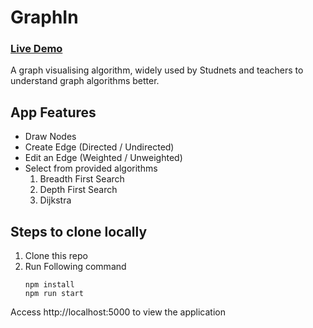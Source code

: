 # GraphIn

### [Live Demo](https://machine-ly.github.io/GraphIn/)

A graph visualising algorithm, widely used by Studnets and teachers to understand graph algorithms better.

## App Features
- Draw Nodes
- Create Edge (Directed / Undirected)
- Edit an Edge (Weighted / Unweighted)
- Select from provided algorithms
    1. Breadth First Search
    2. Depth First Search
    3. Dijkstra

## Steps to clone locally
1. Clone this repo
2. Run Following command
    ```
    npm install
    npm run start
    ```
Access http://localhost:5000 to view the application